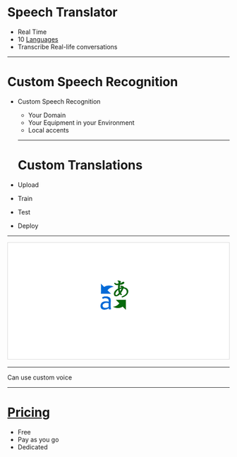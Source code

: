 # Speech Translator

* Real Time
* 10 [Languages](https://www.microsoft.com/en-us/translator/languages.aspx) 
* Transcribe Real-life conversations

---

# Custom Speech Recognition 

* Custom Speech Recognition

  * Your Domain
  * Your Equipment in your Environment
  * Local accents 

  ___

  # Custom Translations

* Upload

* Train

* Test

* Deploy 

---

![full](../../Images/Customization_CustomGIF.gif)

---

Can use custom voice

---

# [Pricing](https://azure.microsoft.com/en-us/pricing/details/cognitive-services/translator-speech-api/)

* Free
* Pay as you go
* Dedicated